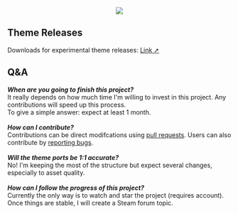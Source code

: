 <p align="center"><img src="https://raw.githubusercontent.com/TheRealDannyyy/Phase-Shift-Theme-Ports/master/.github/ASSETS/git_logo.png"></p>

## Theme Releases
Downloads for experimental theme releases: <a href="https://github.com/TheRealDannyyy/Phase-Shift-Theme-Ports/releases">Link ➚</a>

## Q&A
<i><b>When are you going to finish this project?</b></i><br>
It really depends on how much time I'm willing to invest in this project. Any contributions will speed up this process. <br> To give a simple answer: expect at least 1 month.
<br><br><i><b>How can I contribute?</b></i><br>
Contributions can be direct modifcations using <a href="https://github.com/TheRealDannyyy/Phase-Shift-Theme-Ports/pulls">pull requests</a>. Users can also contribute by <a href="https://github.com/TheRealDannyyy/Phase-Shift-Theme-Ports/issues">reporting bugs</a>.
<br><br><i><b>Will the theme ports be 1:1 accurate?</b></i><br>
No! I'm keeping the most of the structure but expect several changes, especially to asset quality.
<br><br><i><b>How can I follow the progress of this project?</b></i><br>
Currently the only way is to watch and star the project (requires account). <br>Once things are stable, I will create a Steam forum topic.
